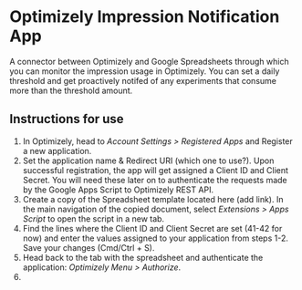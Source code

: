 # Optimizely Impression Notification App

A connector between Optimizely and Google Spreadsheets through which you can monitor the impression usage in Optimizely. You can set a daily threshold and get proactively notifed of any experiments that consume more than the threshold amount.

## Instructions for use

1. In Optimizely, head to *Account Settings > Registered Apps* and Register a new application.
2. Set the application name & Redirect URI (which one to use?). Upon successful registration, the app will get assigned a Client ID and Client Secret. You will need these later on to authenticate the requests made by the Google Apps Script to Optimizely REST API.
3. Create a copy of the Spreadsheet template located here (add link). In the main navigation of the copied document, select *Extensions > Apps Script* to open the script in a new tab.
4. Find the lines where the Client ID and Client Secret are set (41-42 for now) and enter the values assigned to your application from steps 1-2. Save your changes (Cmd/Ctrl + S).
5. Head back to the tab with the spreadsheet and authenticate the application: *Optimizely Menu > Authorize*.
6.